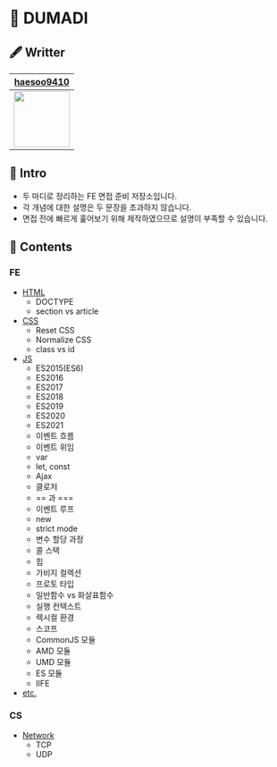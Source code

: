 # 🌱 DUMADI

## 🖋 Writter

|        [haesoo9410](https://github.com/haesoo9410)         |
| :--------------------------------------------------------: |
| <img src="https://github.com/haesoo9410.png" height="100"> |

## 🌈 Intro

- 두 마디로 정리하는 FE 면접 준비 저장소입니다.
- 각 개념에 대한 설명은 두 문장을 초과하지 않습니다.
- 면접 전에 빠르게 훑어보기 위해 제작하였으므로 설명이 부족할 수 있습니다.

## 📖 Contents

### FE

- [HTML](https://github.com/haesoo9410/dumadi-for-FE/blob/main/FE/html.md)
  - DOCTYPE
  - section vs article
- [CSS](https://github.com/haesoo9410/dumadi-for-FE/blob/main/FE/css.md)
  - Reset CSS
  - Normalize CSS
  - class vs id
- [JS](https://github.com/haesoo9410/dumadi-for-FE/blob/main/FE/js.md)
  - ES2015(ES6)
  - ES2016
  - ES2017
  - ES2018
  - ES2019
  - ES2020
  - ES2021
  - 이벤트 흐름
  - 이벤트 위임
  - var
  - let, const
  - Ajax
  - 클로저
  - == 과 ===
  - 이벤트 루프
  - new
  - strict mode
  - 변수 할당 과정
  - 콜 스택
  - 힙
  - 가비지 컬렉션
  - 프로토 타입
  - 일반함수 vs 화살표함수
  - 실행 컨텍스트
  - 렉시컬 환경
  - 스코프
  - CommonJS 모듈
  - AMD 모듈
  - UMD 모듈
  - ES 모듈
  - IIFE
- [etc.](https://github.com/haesoo9410/dumadi-for-FE/blob/main/FE/etc.md)

### CS

- [Network](https://github.com/haesoo9410/dumadi-for-FE/blob/main/CS/network.md)
  - TCP
  - UDP
